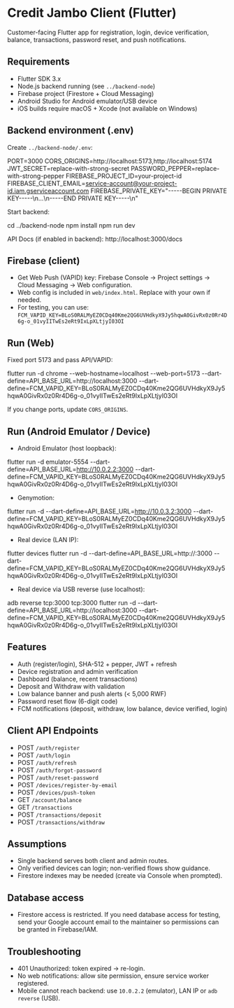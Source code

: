 # Credit Jambo Client (Flutter)

Customer-facing Flutter app for registration, login, device verification, balance, transactions, password reset, and push notifications.

## Requirements
- Flutter SDK 3.x
- Node.js backend running (see `../backend-node`)
- Firebase project (Firestore + Cloud Messaging)
- Android Studio for Android emulator/USB device
- iOS builds require macOS + Xcode (not available on Windows)

## Backend environment (.env)
Create `../backend-node/.env`:

PORT=3000
CORS_ORIGINS=http://localhost:5173,http://localhost:5174
JWT_SECRET=replace-with-strong-secret
PASSWORD_PEPPER=replace-with-strong-pepper
FIREBASE_PROJECT_ID=your-project-id
FIREBASE_CLIENT_EMAIL=service-account@your-project-id.iam.gserviceaccount.com
FIREBASE_PRIVATE_KEY="-----BEGIN PRIVATE KEY-----\n...\n-----END PRIVATE KEY-----\n"

Start backend:

cd ../backend-node
npm install
npm run dev

API Docs (if enabled in backend): http://localhost:3000/docs

## Firebase (client)
- Get Web Push (VAPID) key: Firebase Console → Project settings → Cloud Messaging → Web configuration.
- Web config is included in `web/index.html`. Replace with your own if needed.
 - For testing, you can use: `FCM_VAPID_KEY=BLoS0RALMyEZ0CDq40Kme2QG6UVHdkyX9Jy5hqwA0GivRx0z0Rr4D6g-o_01vyIITwEs2eRt9IxLpXLtjyI03OI`

## Run (Web)
Fixed port 5173 and pass API/VAPID:

flutter run -d chrome --web-hostname=localhost --web-port=5173 --dart-define=API_BASE_URL=http://localhost:3000 --dart-define=FCM_VAPID_KEY=BLoS0RALMyEZ0CDq40Kme2QG6UVHdkyX9Jy5hqwA0GivRx0z0Rr4D6g-o_01vyIITwEs2eRt9IxLpXLtjyI03OI

If you change ports, update `CORS_ORIGINS`.

## Run (Android Emulator / Device)
- Android Emulator (host loopback):

flutter run -d emulator-5554 --dart-define=API_BASE_URL=http://10.0.2.2:3000 --dart-define=FCM_VAPID_KEY=BLoS0RALMyEZ0CDq40Kme2QG6UVHdkyX9Jy5hqwA0GivRx0z0Rr4D6g-o_01vyIITwEs2eRt9IxLpXLtjyI03OI

- Genymotion:

flutter run -d <genymotion-id> --dart-define=API_BASE_URL=http://10.0.3.2:3000 --dart-define=FCM_VAPID_KEY=BLoS0RALMyEZ0CDq40Kme2QG6UVHdkyX9Jy5hqwA0GivRx0z0Rr4D6g-o_01vyIITwEs2eRt9IxLpXLtjyI03OI

- Real device (LAN IP):

flutter devices
flutter run -d <device-id> --dart-define=API_BASE_URL=http://<your-lan-ip>:3000 --dart-define=FCM_VAPID_KEY=BLoS0RALMyEZ0CDq40Kme2QG6UVHdkyX9Jy5hqwA0GivRx0z0Rr4D6g-o_01vyIITwEs2eRt9IxLpXLtjyI03OI

- Real device via USB reverse (use localhost):

adb reverse tcp:3000 tcp:3000
flutter run -d <device-id> --dart-define=API_BASE_URL=http://localhost:3000 --dart-define=FCM_VAPID_KEY=BLoS0RALMyEZ0CDq40Kme2QG6UVHdkyX9Jy5hqwA0GivRx0z0Rr4D6g-o_01vyIITwEs2eRt9IxLpXLtjyI03OI

## Features
- Auth (register/login), SHA-512 + pepper, JWT + refresh
- Device registration and admin verification
- Dashboard (balance, recent transactions)
- Deposit and Withdraw with validation
- Low balance banner and push alerts (< 5,000 RWF)
- Password reset flow (6-digit code)
- FCM notifications (deposit, withdraw, low balance, device verified, login)

## Client API Endpoints
- POST `/auth/register`
- POST `/auth/login`
- POST `/auth/refresh`
- POST `/auth/forgot-password`
- POST `/auth/reset-password`
- POST `/devices/register-by-email`
- POST `/devices/push-token`
- GET `/account/balance`
- GET `/transactions`
- POST `/transactions/deposit`
- POST `/transactions/withdraw`

## Assumptions
- Single backend serves both client and admin routes.
- Only verified devices can login; non-verified flows show guidance.
- Firestore indexes may be needed (create via Console when prompted).

## Database access
- Firestore access is restricted. If you need database access for testing, send your Google account email to the maintainer so permissions can be granted in Firebase/IAM.

## Troubleshooting
- 401 Unauthorized: token expired → re-login.
- No web notifications: allow site permission, ensure service worker registered.
- Mobile cannot reach backend: use `10.0.2.2` (emulator), LAN IP or `adb reverse` (USB).
